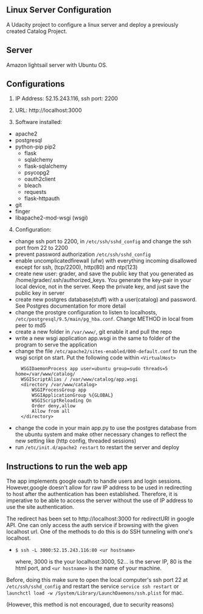 ## Linux Server Configuration

A Udacity project to configure a linux server and deploy a previously created Catalog Project.

## Server
Amazon lightsail server with Ubuntu OS.

## Configurations
1.  IP Address: 52.15.243.116, ssh port: 2200

2.  URL: http://localhost:3000

3.  Software installed:
  - apache2
  - postgresql
  - python-pip pip2
      - flask
      - sqlalchemy
      - flask-sqlalchemy
      - psycopg2
      - oauth2client
      - bleach
      - requests
      - flask-httpauth
  - git
  - finger
  - libapache2-mod-wsgi (wsgi)
  
 4. Configuration:
  - change ssh port to 2200, in `/etc/ssh/sshd_config` and change the ssh port from 22 to 2200
  - prevent password authorization `/etc/ssh/sshd_config`
  - enable uncomplicatedfirewall (ufw) with everything incoming disallowed except for ssh, (tcp/2200), http(80) and ntp(123)
  - create new user: grader, and save the public key that you generated as /home/grader/.ssh/authorized_keys. You generate the key-pair in your local device, not in the server. Keep the private key, and just save the public key in server
  - create new postgres database(stuff) with a user(catalog) and password. See Postgres documentation for more detail
  - change the prostgre configuration to listen to localhosts, `/etc/postgresql/9.5/main/pg_hba.conf`. Change METHOD in local from peer to md5
  - create a new folder in `/var/www/`, git enable it and pull the repo
  - write a new wsgi application app.wsgi in the same to folder of the program to serve the application
  - change the file `/etc/apache2/sites-enabled/000-default.conf` to run the wsgi script on start. Put the following code within `<VirtualHost>`
      ``` 
        WSGIDaemonProcess app user=ubuntu group=sudo threads=5 home=/var/www/catalog/
        WSGIScriptAlias / /var/www/catalog/app.wsgi
        <directory /var/www/catalog>
            WSGIProcessGroup app
            WSGIApplicationGroup %{GLOBAL}
            WSGIScriptReloading On
            Order deny,allow
            Allow from all
        </directory> 
  - change the code in your main app.py to use the postgres database from the ubuntu system and make other necessary changes to reflect the new setting like (http config, threaded sessions)
  - run `/etc/init.d/apache2 restart` to restart the server and deploy


## Instructions to run the web app
The app implements google oauth to handle users and login sessions. However,google doesn't allow for raw IP address to be used in redirecting to host after the authentication has been established. Therefore, it is imperative to be able to access the server without the use of IP address to use the site authentication.

The redirect has been set to http://localhost:3000 for redirectURI in google API. One can only access the auth service if browsing with the given localhost url.
One of the methods to do this is do SSH tunneling with one's localhost.

  - `$ ssh -L 3000:52.15.243.116:80 <ur hostname>`
      
      where, 3000 is the your localhost:3000, 52... is the server IP, 80 is the html port, and `<ur hostname>` is the name of your machine.


Before, doing this make sure to open the local computer's ssh port 22 at `/etc/ssh/sshd_config` and restart the service `service ssh restart` or `launchctl load -w /System/Library/LaunchDaemons/ssh.plist` for mac.

(However, this method is not encouraged, due to security reasons)











